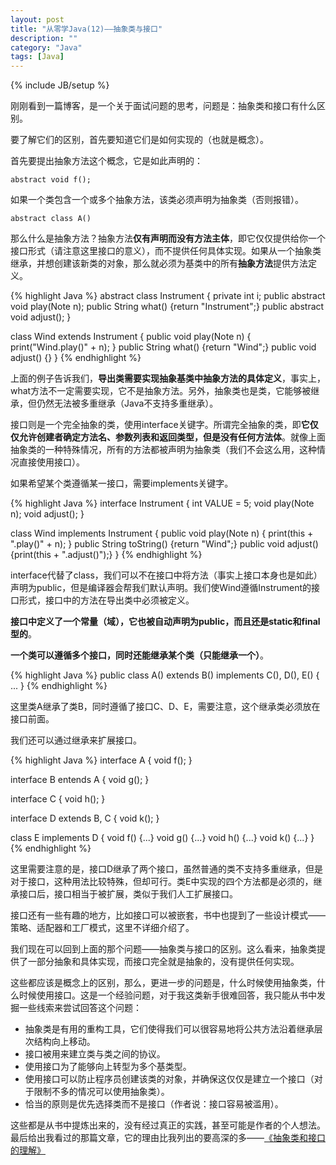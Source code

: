 ```yaml
---
layout: post
title: "从零学Java(12)——抽象类与接口"
description: ""
category: "Java"
tags: [Java]
---
```

{% include JB/setup %}

刚刚看到一篇博客，是一个关于面试问题的思考，问题是：抽象类和接口有什么区别。

要了解它们的区别，首先要知道它们是如何实现的（也就是概念）。

首先要提出抽象方法这个概念，它是如此声明的：

    abstract void f();

如果一个类包含一个或多个抽象方法，该类必须声明为抽象类（否则报错）。

    abstract class A()

那么什么是抽象方法？抽象方法**仅有声明而没有方法主体**，即它仅仅提供给你一个接口形式（请注意这里接口的意义），而不提供任何具体实现。如果从一个抽象类继承，并想创建该新类的对象，那么就必须为基类中的所有**抽象方法**提供方法定义。

{% highlight Java %}
abstract class Instrument {
    private int i;
    public abstract void play(Note n);
    public String what() {return "Instrument";}
    public abstract void adjust();
}

class Wind extends Instrument {
    public void play(Note n) {
        print("Wind.play()" + n);
    }
    public String what() {return "Wind";}
    public void adjust() {}
}
{% endhighlight %}

上面的例子告诉我们，**导出类需要实现抽象基类中抽象方法的具体定义**，事实上，what方法不一定需要实现，它不是抽象方法。另外，抽象类也是类，它能够被继承，但仍然无法被多重继承（Java不支持多重继承）。

接口则是一个完全抽象的类，使用interface关键字。所谓完全抽象的类，即**它仅仅允许创建者确定方法名、参数列表和返回类型，但是没有任何方法体**。就像上面抽象类的一种特殊情况，所有的方法都被声明为抽象类（我们不会这么用，这种情况直接使用接口）。

如果希望某个类遵循某一接口，需要implements关键字。

{% highlight Java %}
interface Instrument {
    int VALUE = 5;
    void play(Note n);
    void adjust();
}

class Wind implements Instrument {
    public void play(Note n) {
        print(this + ".play()" + n);
    }
    public String toString() {return "Wind";}
    public void adjust() {print(this + ".adjust()");}
}
{% endhighlight %}

interface代替了class，我们可以不在接口中将方法（事实上接口本身也是如此）声明为public，但是编译器会帮我们默认声明。我们使Wind遵循Instrument的接口形式，接口中的方法在导出类中必须被定义。

**接口中定义了一个常量（域），它也被自动声明为public，而且还是static和final型的**。

**一个类可以遵循多个接口，同时还能继承某个类（只能继承一个）**。

{% highlight Java %}
public class A() extends B()
        implements C(), D(), E() {
    ...
}
{% endhighlight %}

这里类A继承了类B，同时遵循了接口C、D、E，需要注意，这个继承类必须放在接口前面。

我们还可以通过继承来扩展接口。

{% highlight Java %}
interface A {
   void f();
}

interface B entends A {
    void g();
}

interface C {
    void h();
}

interface D extends B, C {
    void k();
}

class E implements D {
    void f() {...}
    void g() {...}
    void h() {...}
    void k() {...}
}
{% endhighlight %}

这里需要注意的是，接口D继承了两个接口，虽然普通的类不支持多重继承，但是对于接口，这种用法比较特殊，但却可行。类E中实现的四个方法都是必须的，继承接口后，接口相当于被扩展，类似于我们人工扩展接口。

接口还有一些有趣的地方，比如接口可以被嵌套，书中也提到了一些设计模式——策略、适配器和工厂模式，这里不详细介绍了。

我们现在可以回到上面的那个问题——抽象类与接口的区别。这么看来，抽象类提供了一部分抽象和具体实现，而接口完全就是抽象的，没有提供任何实现。

这些都应该是概念上的区别，那么，更进一步的问题是，什么时候使用抽象类，什么时候使用接口。这是一个经验问题，对于我这类新手很难回答，我只能从书中发掘一些线索来尝试回答这个问题：

* 抽象类是有用的重构工具，它们使得我们可以很容易地将公共方法沿着继承层次结构向上移动。
* 接口被用来建立类与类之间的协议。
* 使用接口为了能够向上转型为多个基类型。
* 使用接口可以防止程序员创建该类的对象，并确保这仅仅是建立一个接口（对于限制不多的情况可以使用抽象类）。
* 恰当的原则是优先选择类而不是接口（作者说：接口容易被滥用）。

这些都是从书中提炼出来的，没有经过真正的实践，甚至可能是作者的个人想法。最后给出我看过的那篇文章，它的理由比我列出的要高深的多——[《抽象类和接口的理解》](http://sangei.iteye.com/blog/2005251)